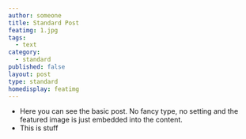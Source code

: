 ```yaml
---
author: someone
title: Standard Post
featimg: 1.jpg
tags:
  - text
category:
  - standard
published: false
layout: post
type: standard
homedisplay: featimg
---
```

- Here you can see the basic post. No fancy type, no setting and the featured image is just embedded into the content.
- This is stuff


